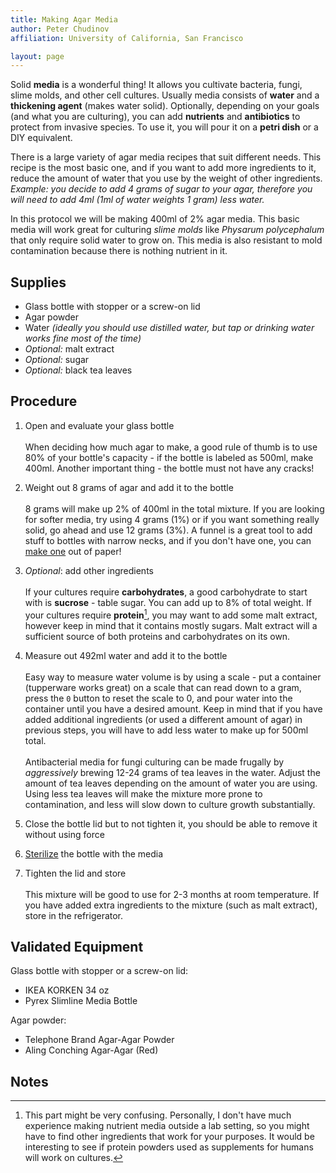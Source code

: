 ```yaml
---
title: Making Agar Media
author: Peter Chudinov
affiliation: University of California, San Francisco

layout: page
---
```


Solid **media** is a wonderful thing! It allows you cultivate bacteria, fungi, slime molds, and other cell cultures. Usually media consists of **water** and a **thickening agent** (makes water solid). Optionally, depending on your goals (and what you are culturing), you can add **nutrients** and **antibiotics** to protect from invasive species. To use it, you will pour it on a **petri dish** or a DIY equivalent.

There is a large variety of agar media recipes that suit different needs. This recipe is the most basic one, and if you want to add more ingredients to it, reduce the amount of water that you use by the weight of other ingredients. *Example: you decide to add 4 grams of sugar to your agar, therefore you will need to add 4ml (1ml of water weights 1 gram) less water.*

In this protocol we will be making 400ml of 2% agar media. This basic media will work great for culturing *slime molds* like *Physarum polycephalum* that only require solid water to grow on. This media is also resistant to mold contamination because there is nothing nutrient in it.

## Supplies

- Glass bottle with stopper or a screw-on lid
- Agar powder
- Water *(ideally you should use distilled water, but tap or drinking water works fine most of the time)*
- *Optional:* malt extract
- *Optional:* sugar
- *Optional:* black tea leaves

## Procedure

1. Open and evaluate your glass bottle\
\
When deciding how much agar to make, a good rule of thumb is to use 80% of your bottle's capacity - if the bottle is labeled as 500ml, make 400ml. Another important thing - the bottle must not have any cracks! 

2. Weight out 8 grams of agar and add it to the bottle\
\
8 grams will make up 2% of 400ml in the total mixture. If you are looking for softer media, try using 4 grams (1%) or if you want something really solid, go ahead and use 12 grams (3%). A funnel is a great tool to add stuff to bottles with narrow necks, and if you don't have one, you can [make one](https://frogprincepaperie.com/giant-ombre-paper-cone-christmas-trees/) out of paper!

3. *Optional*: add other ingredients\
\
If your cultures require **carbohydrates**, a good carbohydrate to start with is **sucrose** - table sugar. You can add up to 8% of total weight. If your cultures require **protein**[^protein], you may want to add some malt extract, however keep in mind that it contains mostly sugars. Malt extract will a sufficient source of both proteins and carbohydrates on its own.

4. Measure out 492ml water and add it to the bottle\
\
Easy way to measure water volume is by using a scale - put a container (tupperware works great) on a scale that can read down to a gram, press the `0` button to reset the scale to 0, and pour water into the container until you have a desired amount. Keep in mind that if you have added additional ingredients (or used a different amount of agar) in previous steps, you will have to add less water to make up for 500ml total.\
\
Antibacterial media for fungi culturing can be made frugally by *aggressively* brewing 12-24 grams of tea leaves in the water. Adjust the amount of tea leaves depending on the amount of water you are using. Using less tea leaves will make the mixture more prone to contamination, and less will slow down to culture growth substantially.

5. Close the bottle lid but to not tighten it, you should be able to remove it without using force

6. [Sterilize](https://frugal-biolab.github.io/protocols/sterilization.html) the bottle with the media

7. Tighten the lid and store\
\
This mixture will be good to use for 2-3 months at room temperature. If you have added extra ingredients to the mixture (such as malt extract), store in the refrigerator.

## Validated Equipment

Glass bottle with stopper or a screw-on lid:

- IKEA KORKEN 34 oz
- Pyrex Slimline Media Bottle

Agar powder:

- Telephone Brand Agar-Agar Powder
- Aling Conching Agar-Agar (Red)

## Notes

[^protein]: This part might be very confusing. Personally, I don't have much experience making nutrient media outside a lab setting, so you might have to find other ingredients that work for your purposes. It would be interesting to see if protein powders used as supplements for humans will work on cultures.